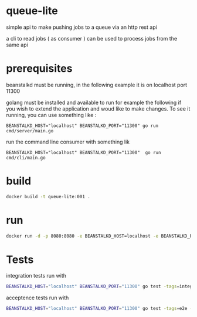 # queue-lite

simple api to make pushing jobs to a queue via an http rest api

a cli to read jobs ( as consumer ) can be used to process jobs from the same api

# prerequisites 

beanstalkd must be running, in the following example it is on localhost port 11300

golang must be installed and available to run for example the following if you wish to extend the application and woud like to make changes. To see it running, you can use something like :

```
BEANSTALKD_HOST="localhost" BEANSTALKD_PORT="11300" go run cmd/server/main.go
```

run the command line consumer with something lik

```
BEANSTALKD_HOST="localhost" BEANSTALKD_PORT="11300"  go run cmd/cli/main.go 
```

# build

```bash
docker build -t queue-lite:001 .
```

# run 

```bash
docker run -d -p 8080:8080 -e BEANSTALKD_HOST=localhost -e BEANSTALKD_PORT=11300 queue-lite:001
```

# Tests

integration tests run with

```bash
BEANSTALKD_HOST="localhost" BEANSTALKD_PORT="11300" go test -tags=integration -v ./...
```

acceptence tests run with

```bash
BEANSTALKD_HOST="localhost" BEANSTALKD_PORT="11300" go test -tags=e2e -v ./...
```